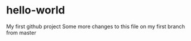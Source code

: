 # hello-world
My first github project
Some more changes to this file on my first branch from master
